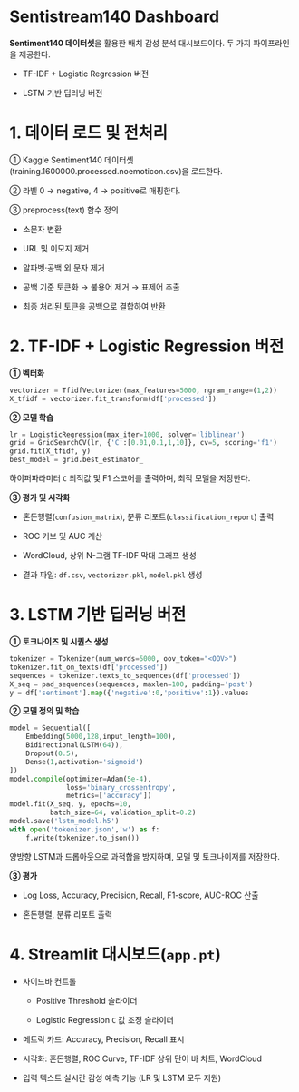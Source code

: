 # Sentistream140 Dashboard
**Sentiment140 데이터셋**을 활용한 배치 감성 분석 대시보드이다. 두 가지 파이프라인을 제공한다.

- TF-IDF + Logistic Regression 버전

- LSTM 기반 딥러닝 버전

# 1. 데이터 로드 및 전처리
① Kaggle Sentiment140 데이터셋(training.1600000.processed.noemoticon.csv)을 로드한다.

② 라벨 0 → negative, 4 → positive로 매핑한다.

③ preprocess(text) 함수 정의

- 소문자 변환

- URL 및 이모지 제거

- 알파벳·공백 외 문자 제거

- 공백 기준 토큰화 → 불용어 제거 → 표제어 추출

- 최종 처리된 토큰을 공백으로 결합하여 반환 

# 2. TF-IDF + Logistic Regression 버전
**① 벡터화**
```python
vectorizer = TfidfVectorizer(max_features=5000, ngram_range=(1,2))
X_tfidf = vectorizer.fit_transform(df['processed'])
```

**② 모델 학습**
```python
lr = LogisticRegression(max_iter=1000, solver='liblinear')
grid = GridSearchCV(lr, {'C':[0.01,0.1,1,10]}, cv=5, scoring='f1')
grid.fit(X_tfidf, y)
best_model = grid.best_estimator_
```
하이퍼파라미터 `C` 최적값 및 F1 스코어를 출력하며, 최적 모델을 저장한다.

**③ 평가 및 시각화**
- 혼돈행렬(`confusion_matrix`), 분류 리포트(`classification_report`) 출력

- ROC 커브 및 AUC 계산

- WordCloud, 상위 N-그램 TF-IDF 막대 그래프 생성

- 결과 파일: `df.csv`, `vectorizer.pkl`, `model.pkl` 생성

# 3. LSTM 기반 딥러닝 버전
**① 토크나이즈 및 시퀀스 생성**
```python
tokenizer = Tokenizer(num_words=5000, oov_token="<OOV>")
tokenizer.fit_on_texts(df['processed'])
sequences = tokenizer.texts_to_sequences(df['processed'])
X_seq = pad_sequences(sequences, maxlen=100, padding='post')
y = df['sentiment'].map({'negative':0,'positive':1}).values
```

**② 모델 정의 및 학습**
```python
model = Sequential([
    Embedding(5000,128,input_length=100),
    Bidirectional(LSTM(64)),
    Dropout(0.5),
    Dense(1,activation='sigmoid')
])
model.compile(optimizer=Adam(5e-4),
              loss='binary_crossentropy',
              metrics=['accuracy'])
model.fit(X_seq, y, epochs=10,
          batch_size=64, validation_split=0.2)
model.save('lstm_model.h5')
with open('tokenizer.json','w') as f:
    f.write(tokenizer.to_json())
```
양방향 LSTM과 드롭아웃으로 과적합을 방지하며, 모델 및 토크나이저를 저장한다.

**③ 평가**
- Log Loss, Accuracy, Precision, Recall, F1-score, AUC-ROC 산출

- 혼돈행렬, 분류 리포트 출력

# 4. Streamlit 대시보드(`app.pt`)
- 사이드바 컨트롤

  - Positive Threshold 슬라이더

  - Logistic Regression `C` 값 조정 슬라이더

- 메트릭 카드: Accuracy, Precision, Recall 표시

- 시각화: 혼돈행렬, ROC Curve, TF-IDF 상위 단어 바 차트, WordCloud

- 입력 텍스트 실시간 감성 예측 기능 (LR 및 LSTM 모두 지원)
